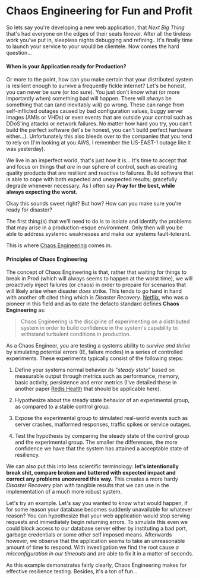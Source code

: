
# Chaos Engineering for Fun and Profit

So lets say you're developing a new web application, that _Next Big Thing_ that's had everyone on the edges of their seats forever. After all the tireless work you've put in, sleepless nights debugging and refining.. It's finally time to launch your service to your would be clientele. Now comes the hard question...


#### When is your Application ready for Production?

Or more to the point, how can you make certain that your distributed system is resilient enough to survive a frequently fickle internet? Let's be honest, you can never be sure (or too sure). You just don't know what (or more importantly when) something bad will happen. There will _always_ be something that can (and inevitably _will_) go wrong. These can range from self-inflicted outages caused by bad configuration values, buggy server images (AMIs or VHDs) or even events that are outside your control such as DDoS'ing attacks or network failures. No matter how hard you try, you can't build the perfect software (let's be honest, you can't build perfect hardware either...). Unfortunately this also bleeds over to the companies that you tend to rely on (I'm looking at you AWS, I remember the US-EAST-1 outage like it was yesterday).

We live in an imperfect world, that's just how it is... It's time to accept that and focus on things that _are_ in our sphere of control, such as creating quality products that are resilient and reactive to failures. Build software that is able to cope with both expected and unexpected results; gracefully degrade whenever necessary. As I often say __Pray for the best, while  always expecting the worst.__

Okay this sounds sweet right? But how? How can you make sure you're ready for disaster?

The first thing(s) that we'll need to do is to isolate and identify the problems that may arise in a production-esque environment. Only then will you be able to address systemic weaknesses and make our systems fault-tolerant.

This is where [Chaos Engineering](http://principlesofchaos.org/) comes in.


#### Principles of Chaos Engineering

The concept of Chaos Engineering is that, rather that waiting for things to break in Prod (which will always seems to happen at the worst time), we will proactively inject failures (or chaos) in order to prepare for scenarios that will likely arise when disaster _does_ strike. This tends to go hand in hand with another oft cited thing which is _Disaster Recovery_. [Netflix](https://medium.com/netflix-techblog/the-netflix-simian-army-16e57fbab116), who was a pioneer in this field and as to date the defacto standard defines __Chaos Engineering__ as:


 > Chaos Engineering is the discipline of experimenting on a distributed system
 > in order to build confidence in the system's capability to withstand turbulent
 > conditions in production.

As a Chaos Engineer, you are testing a systems ability to _survive and thrive_ by simulating potential errors (IE, failure modes) in a series of controlled experiments. These experiments typically consist of the following steps:


 1. Define your systems normal behavior _its "steady state"_ based on measurable output through metrics such as performance, memory, basic activity, persistence and error metrics (I've detailed these in another paper [Redis Health](https://github.com/ehime/paper-redishealth/blob/master/section/metrics.md) that should be applicable here).

 2. Hypothesize about the steady state behavior of an experimental group, as compared to a stable control group.

 3. Expose the experimental group to simulated real-world events such as server crashes, malformed responses, traffic spikes or service outages.

 4. Test the hypothesis by comparing the steady state of the control group and the experimental group. The smaller the differences, the more confidence we have that the system has attained a acceptable state of resiliency.

We can also put this into less scientific terminology: __let's intentionally break shit, compare broken and battered with expected impact and correct any problems uncovered this way.__ This creates a more hardy _Disaster Recovery_ plan with tangible results that we can use in the implementation of a much more robust system.

Let's try an example. Let's say you wanted to know what would happen, if for some reason your database becomes suddenly unavailable for whatever reason? You can hypothesize that your web application would stop serving requests and immediately begin returning errors. To simulate this even we could block access to our database server either by instituting a bad port, garbage credentials or some other self imposed means. Afterwards however, we observe that the application seems to take an unreasonable amount of time to respond. With investigation we find the root cause _a misconfiguration in our timeouts_ and are able to fix it in a matter of seconds.

As this example demonstrates fairly clearly, Chaos Engineering makes for effective resilience testing. Besides, it's a ton of fun...

